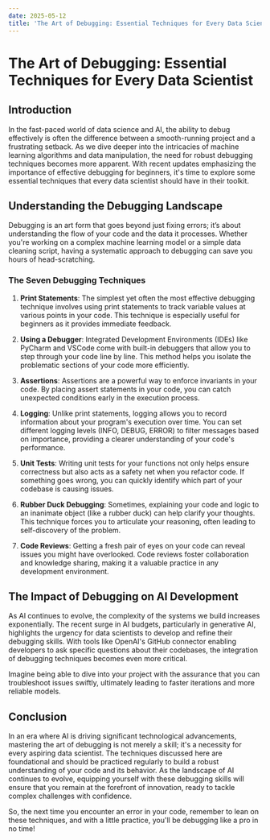 ```yaml
---
date: 2025-05-12
title: 'The Art of Debugging: Essential Techniques for Every Data Scientist'
---
```


# The Art of Debugging: Essential Techniques for Every Data Scientist

## Introduction

In the fast-paced world of data science and AI, the ability to debug effectively is often the difference between a smooth-running project and a frustrating setback. As we dive deeper into the intricacies of machine learning algorithms and data manipulation, the need for robust debugging techniques becomes more apparent. With recent updates emphasizing the importance of effective debugging for beginners, it's time to explore some essential techniques that every data scientist should have in their toolkit.

<!-- more -->
## Understanding the Debugging Landscape

Debugging is an art form that goes beyond just fixing errors; it’s about understanding the flow of your code and the data it processes. Whether you're working on a complex machine learning model or a simple data cleaning script, having a systematic approach to debugging can save you hours of head-scratching. 

### The Seven Debugging Techniques

1. **Print Statements**: The simplest yet often the most effective debugging technique involves using print statements to track variable values at various points in your code. This technique is especially useful for beginners as it provides immediate feedback.

2. **Using a Debugger**: Integrated Development Environments (IDEs) like PyCharm and VSCode come with built-in debuggers that allow you to step through your code line by line. This method helps you isolate the problematic sections of your code more efficiently.

3. **Assertions**: Assertions are a powerful way to enforce invariants in your code. By placing assert statements in your code, you can catch unexpected conditions early in the execution process.

4. **Logging**: Unlike print statements, logging allows you to record information about your program's execution over time. You can set different logging levels (INFO, DEBUG, ERROR) to filter messages based on importance, providing a clearer understanding of your code's performance.

5. **Unit Tests**: Writing unit tests for your functions not only helps ensure correctness but also acts as a safety net when you refactor code. If something goes wrong, you can quickly identify which part of your codebase is causing issues.

6. **Rubber Duck Debugging**: Sometimes, explaining your code and logic to an inanimate object (like a rubber duck) can help clarify your thoughts. This technique forces you to articulate your reasoning, often leading to self-discovery of the problem.

7. **Code Reviews**: Getting a fresh pair of eyes on your code can reveal issues you might have overlooked. Code reviews foster collaboration and knowledge sharing, making it a valuable practice in any development environment.

## The Impact of Debugging on AI Development

As AI continues to evolve, the complexity of the systems we build increases exponentially. The recent surge in AI budgets, particularly in generative AI, highlights the urgency for data scientists to develop and refine their debugging skills. With tools like OpenAI's GitHub connector enabling developers to ask specific questions about their codebases, the integration of debugging techniques becomes even more critical. 

Imagine being able to dive into your project with the assurance that you can troubleshoot issues swiftly, ultimately leading to faster iterations and more reliable models. 

## Conclusion

In an era where AI is driving significant technological advancements, mastering the art of debugging is not merely a skill; it's a necessity for every aspiring data scientist. The techniques discussed here are foundational and should be practiced regularly to build a robust understanding of your code and its behavior. As the landscape of AI continues to evolve, equipping yourself with these debugging skills will ensure that you remain at the forefront of innovation, ready to tackle complex challenges with confidence. 

So, the next time you encounter an error in your code, remember to lean on these techniques, and with a little practice, you'll be debugging like a pro in no time!